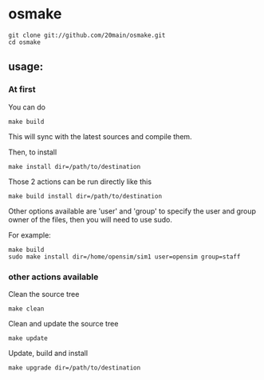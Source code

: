 # osmake

	git clone git://github.com/20main/osmake.git
	cd osmake

## usage:

### At first

You can do

	make build

This will sync with the latest sources and compile them.

Then, to install

	make install dir=/path/to/destination

Those 2 actions can be run directly like this

	make build install dir=/path/to/destination

Other options available are 'user' and 'group' to specify the user and group owner of the files, then you will need to use sudo.

For example:

	make build
	sudo make install dir=/home/opensim/sim1 user=opensim group=staff

### other actions available

Clean the source tree

	make clean

Clean and update the source tree

	make update

Update, build and install

	make upgrade dir=/path/to/destination

